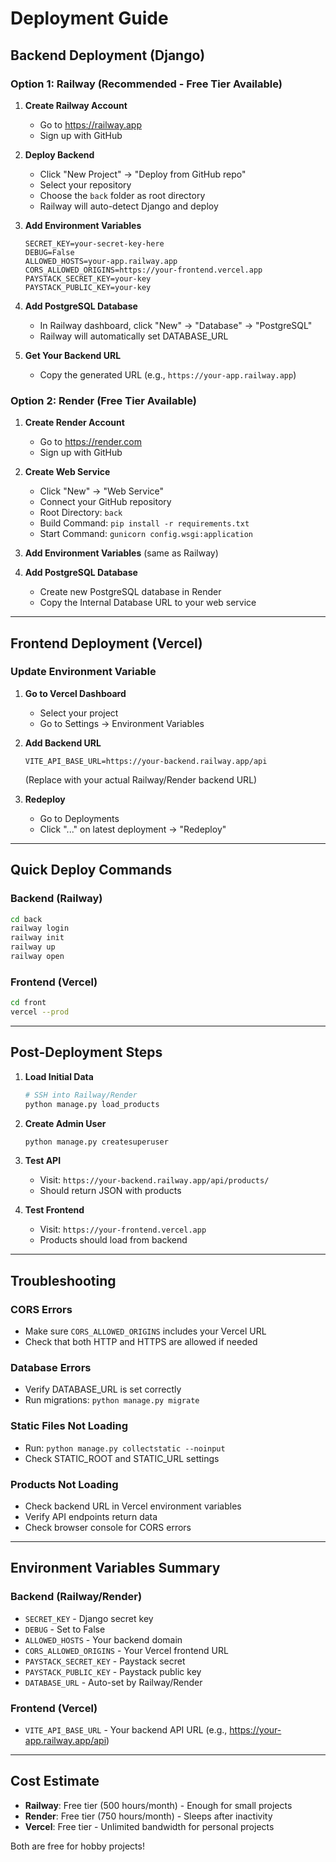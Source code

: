 # Deployment Guide

## Backend Deployment (Django)

### Option 1: Railway (Recommended - Free Tier Available)

1. **Create Railway Account**
   - Go to https://railway.app
   - Sign up with GitHub

2. **Deploy Backend**
   - Click "New Project" → "Deploy from GitHub repo"
   - Select your repository
   - Choose the `back` folder as root directory
   - Railway will auto-detect Django and deploy

3. **Add Environment Variables**
   ```
   SECRET_KEY=your-secret-key-here
   DEBUG=False
   ALLOWED_HOSTS=your-app.railway.app
   CORS_ALLOWED_ORIGINS=https://your-frontend.vercel.app
   PAYSTACK_SECRET_KEY=your-key
   PAYSTACK_PUBLIC_KEY=your-key
   ```

4. **Add PostgreSQL Database**
   - In Railway dashboard, click "New" → "Database" → "PostgreSQL"
   - Railway will automatically set DATABASE_URL

5. **Get Your Backend URL**
   - Copy the generated URL (e.g., `https://your-app.railway.app`)

### Option 2: Render (Free Tier Available)

1. **Create Render Account**
   - Go to https://render.com
   - Sign up with GitHub

2. **Create Web Service**
   - Click "New" → "Web Service"
   - Connect your GitHub repository
   - Root Directory: `back`
   - Build Command: `pip install -r requirements.txt`
   - Start Command: `gunicorn config.wsgi:application`

3. **Add Environment Variables** (same as Railway)

4. **Add PostgreSQL Database**
   - Create new PostgreSQL database in Render
   - Copy the Internal Database URL to your web service

---

## Frontend Deployment (Vercel)

### Update Environment Variable

1. **Go to Vercel Dashboard**
   - Select your project
   - Go to Settings → Environment Variables

2. **Add Backend URL**
   ```
   VITE_API_BASE_URL=https://your-backend.railway.app/api
   ```
   (Replace with your actual Railway/Render backend URL)

3. **Redeploy**
   - Go to Deployments
   - Click "..." on latest deployment → "Redeploy"

---

## Quick Deploy Commands

### Backend (Railway)
```bash
cd back
railway login
railway init
railway up
railway open
```

### Frontend (Vercel)
```bash
cd front
vercel --prod
```

---

## Post-Deployment Steps

1. **Load Initial Data**
   ```bash
   # SSH into Railway/Render
   python manage.py load_products
   ```

2. **Create Admin User**
   ```bash
   python manage.py createsuperuser
   ```

3. **Test API**
   - Visit: `https://your-backend.railway.app/api/products/`
   - Should return JSON with products

4. **Test Frontend**
   - Visit: `https://your-frontend.vercel.app`
   - Products should load from backend

---

## Troubleshooting

### CORS Errors
- Make sure `CORS_ALLOWED_ORIGINS` includes your Vercel URL
- Check that both HTTP and HTTPS are allowed if needed

### Database Errors
- Verify DATABASE_URL is set correctly
- Run migrations: `python manage.py migrate`

### Static Files Not Loading
- Run: `python manage.py collectstatic --noinput`
- Check STATIC_ROOT and STATIC_URL settings

### Products Not Loading
- Check backend URL in Vercel environment variables
- Verify API endpoints return data
- Check browser console for CORS errors

---

## Environment Variables Summary

### Backend (Railway/Render)
- `SECRET_KEY` - Django secret key
- `DEBUG` - Set to False
- `ALLOWED_HOSTS` - Your backend domain
- `CORS_ALLOWED_ORIGINS` - Your Vercel frontend URL
- `PAYSTACK_SECRET_KEY` - Paystack secret
- `PAYSTACK_PUBLIC_KEY` - Paystack public key
- `DATABASE_URL` - Auto-set by Railway/Render

### Frontend (Vercel)
- `VITE_API_BASE_URL` - Your backend API URL (e.g., https://your-app.railway.app/api)

---

## Cost Estimate

- **Railway**: Free tier (500 hours/month) - Enough for small projects
- **Render**: Free tier (750 hours/month) - Sleeps after inactivity
- **Vercel**: Free tier - Unlimited bandwidth for personal projects

Both are free for hobby projects!
